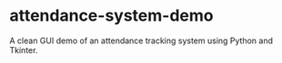 # attendance-system-demo
A clean GUI demo of an attendance tracking system using Python and Tkinter.
